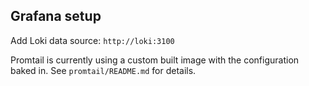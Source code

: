 ## Grafana setup

Add Loki data source: `http://loki:3100`

Promtail is currently using a custom built image with the configuration baked in. See `promtail/README.md` for details.
